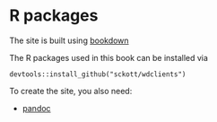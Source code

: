 # R packages

The site is built using [bookdown](https://github.com/rstudio/bookdown)

The R packages used in this book can be installed via

```{r}
devtools::install_github("sckott/wdclients")
```

To create the site, you also need:

* [pandoc](http://johnmacfarlane.net/pandoc/)
